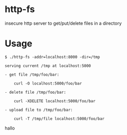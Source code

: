 # http-fs

insecure http server to get/put/delete files in a directory

# Usage

    $ ./http-fs -addr=localhost:8000 -dir=/tmp

    serving current /tmp at localhost:5000

    - get file /tmp/foo/bar:

        curl -O localhost:5000/foo/bar

    - delete file /tmp/foo/bar:

        curl -XDELETE localhost:5000/foo/bar

    - upload file to /tmp/foo/bar:

        curl -T /tmp/file localhost:5000/foo/bar
hallo
